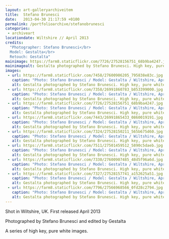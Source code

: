 ```yaml
---
layout: art-galleryarchiveitem
title:  Stefano Brunesci
date:   2013-04-30 21:17:59 +0100
permalink: /portfolioarchive/stefanobrunesci
categories:
 - archiveart
locationdate: Wiltshire // April 2013
credits:
  "Photographer: Stefano Brunesci</br>
  Model: Gestalta</br>
  Retouch: Gestalta"
mainimage: https://farm8.staticflickr.com/7726/27528156751_68b9ba4247.jpg
mainimagealt: Gestalta photographed by Stefano Brunesci. High key, pure white beauty image
images:
 - url: https://farm8.staticflickr.com/7458/27600906205_795838e83c.jpg
   caption: "Photo: Stefano Brunesci / Model: Gestalta / Wiltshire, April 2013"
   alt: Gestalta photographed by Stefano Brunesci. High key, pure white beauty image
 - url: https://farm8.staticflickr.com/7358/26991860783_b853399000.jpg
   caption: "Photo: Stefano Brunesci / Model: Gestalta / Wiltshire, April 2013"
   alt: Gestalta photographed by Stefano Brunesci. High key, pure white beauty image
 - url: https://farm8.staticflickr.com/7726/27528156751_68b9ba4247.jpg
   caption: "Photo: Stefano Brunesci / Model: Gestalta / Wiltshire, April 2013"
   alt: Gestalta photographed by Stefano Brunesci. High key, pure white beauty image
 - url: https://farm8.staticflickr.com/7443/26991865433_0860019191.jpg
   caption: "Photo: Stefano Brunesci / Model: Gestalta / Wiltshire, April 2013"
   alt: Gestalta photographed by Stefano Brunesci. High key, pure white beauty image
 - url: https://farm8.staticflickr.com/7324/27528150211_565b675d60.jpg
   caption: "Photo: Stefano Brunesci / Model: Gestalta / Wiltshire, April 2013"
   alt: Gestalta photographed by Stefano Brunesci. High key, pure white beauty image
 - url: https://farm8.staticflickr.com/7511/27501459512_5890c5daeb.jpg
   caption: "Photo: Stefano Brunesci / Model: Gestalta / Wiltshire, April 2013"
   alt: Gestalta photographed by Stefano Brunesci. High key, pure white beauty image
 - url: https://farm8.staticflickr.com/7330/27600907485_48d5f96a6d.jpg
   caption: "Photo: Stefano Brunesci / Model: Gestalta / Wiltshire, April 2013"
   alt: Gestalta photographed by Stefano Brunesci. High key, pure white beauty image
 - url: https://farm8.staticflickr.com/7327/27528157741_a152625a51.jpg
   caption: "Photo: Stefano Brunesci / Model: Gestalta / Wiltshire, April 2013"
   alt: Gestalta photographed by Stefano Brunesci. High key, pure white beauty image
 - url: https://farm8.staticflickr.com/7796/27566968566_0fd28c2794.jpg
   caption: "Photo: Stefano Brunesci / Model: Gestalta / Wiltshire, April 2013"
   alt: Gestalta photographed by Stefano Brunesci. High key, pure white beauty image
---
```

Shot in Wiltshire, UK. First released April 2013

Photographed by Stefano Brunesci and edited by Gestalta

A series of high key, pure white images.
